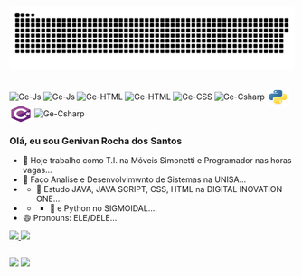 <div>
  
  ![Snake animation](https://github.com/genivanrs/genivanrs/blob/output/github-contribution-grid-snake.svg)
  
</div><div style="display: inline_block"><br>
  <img align="center" alt="Ge-Js" height="30" width="100" src="https://img.shields.io/badge/Java-ED8B00?style=for-the-badge&logo=java&logoColor=white">
  <img align="center" alt="Ge-Js" height="30" width="120" src="https://img.shields.io/badge/JavaScript-F7DF1E?style=for-the-badge&logo=javascript&logoColor=black">
  <img align="center" alt="Ge-HTML" height="30" width="80" src="https://img.shields.io/badge/HTML5-E34F26?style=for-the-badge&logo=html5&logoColor=white">
  <img align="center" alt="Ge-HTML" height="30" width="90" src="https://img.shields.io/badge/Ruby-CC342D?style=for-the-badge&logo=ruby&logoColor=white">
  <img align="center" alt="Ge-CSS" height="30" width="80" src="https://img.shields.io/badge/CSS-239120?&style=for-the-badge&logo=css3&logoColor=white">
  <img align="center" alt="Ge-Csharp" height="30" width="80" src="https://img.shields.io/badge/C%2B%2B-00599C?style=for-the-badge&logo=c%2B%2B&logoColor=white">
  <img align="center" alt="Ge-Python" height="30" width="40" src="https://raw.githubusercontent.com/devicons/devicon/master/icons/python/python-original.svg">
  <img align="center" alt="Ge-Csharp" height="30" width="40" src="https://raw.githubusercontent.com/devicons/devicon/master/icons/csharp/csharp-original.svg">
  <img align="center" alt="Ge-Csharp" height="30" width="120" src="https://img.shields.io/badge/Microsoft_Excel-217346?style=for-the-badge&logo=microsoft-excel&logoColor=white"> 
</div>

### Olá, eu sou Genivan Rocha dos Santos
- 🔭 Hoje trabalho como T.I. na Móveis Simonetti e Programador nas horas vagas...
- 🌱 Faço Analise e Desenvolvimwnto de Sistemas na UNISA... 
- - 🌱 Estudo JAVA, JAVA SCRIPT, CSS, HTML na DIGITAL INOVATION ONE....
- - - 🌱 e Python no SIGMOIDAL....
- 😄 Pronouns: ELE/DELE...
<div>
  <a href="https://github.com/genivanrs">
  <img height="180em" src="https://github-readme-stats.vercel.app/api?username=genivanrs&show_icons=true&theme=dark&include_all_commits=true&count_private=true"/>
  <img height="180em" src="https://github-readme-stats.vercel.app/api/top-langs/?username=genivanrs&layout=compact&langs_count=7&theme=dark"/>

  
  ##  
  
  <div>
    <a href="https://www.linkedin.com/in/genivan-rocha-dos-santos-6493a8191/" target="_blank"><img src="https://img.shields.io/badge/-LinkedIn-%230077B5?style=for-the-badge&logo=linkedin&logoColor=white" target="_blank"></a>
    <a href="https://www.instagram.com/genivanrs/" target="_blank"><img src="https://img.shields.io/badge/Instagram-E4405F?style=for-the-badge&logo=instagram&logoColor=white"></a>  
   </div>
  
